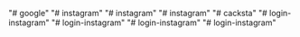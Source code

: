 "# google" 
"# instagram" 
"# instagram" 
"# instagram" 
"# cacksta" 
"# login-instagram" 
"# login-instagram" 
"# login-instagram" 
"# login-instagram" 
